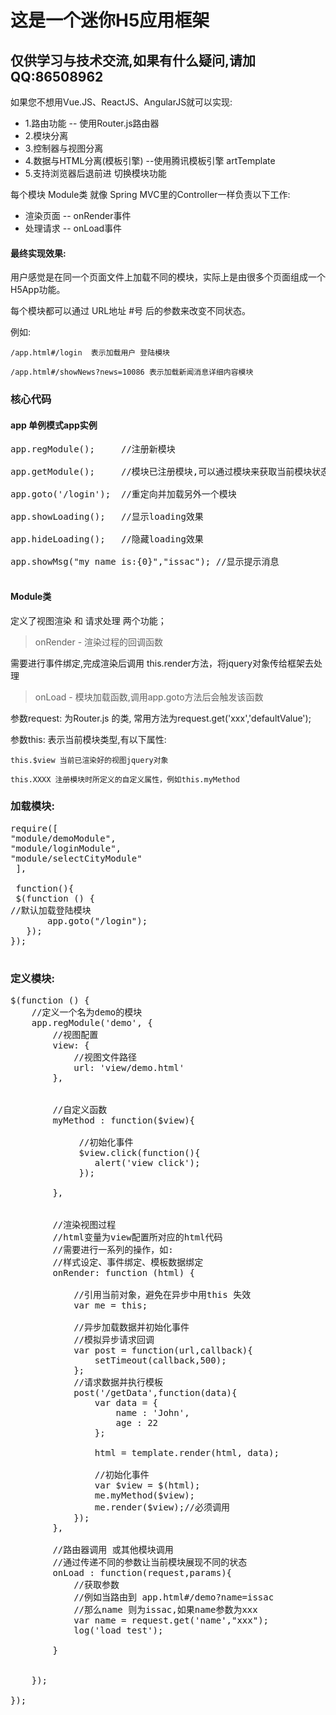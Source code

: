 # 这是一个迷你H5应用框架

## 仅供学习与技术交流,如果有什么疑问,请加QQ:86508962



如果您不想用Vue.JS、ReactJS、AngularJS就可以实现:


* 1.路由功能 -- 使用Router.js路由器
* 2.模块分离
* 3.控制器与视图分离
* 4.数据与HTML分离(模板引擎) --使用腾讯模板引擎 artTemplate
* 5.支持浏览器后退前进 切换模块功能

每个模块 Module类 就像 Spring MVC里的Controller一样负责以下工作:

* 渲染页面  -- onRender事件
* 处理请求  -- onLoad事件


#### 最终实现效果:


用户感觉是在同一个页面文件上加载不同的模块，实际上是由很多个页面组成一个H5App功能。

每个模块都可以通过 URL地址 #号 后的参数来改变不同状态。

例如:


```
/app.html#/login  表示加载用户 登陆模块
```

```
/app.html#/showNews?news=10086 表示加载新闻消息详细内容模块
```


### 核心代码
#### app 单例模式app实例

<pre>
app.regModule();     //注册新模块

app.getModule();     //模块已注册模块,可以通过模块来获取当前模块状态数据，例如: app.getModule('login').getData(); 但不建议使用该方法去破坏路由器本身降低耦合的本质。

app.goto('/login');  //重定向并加载另外一个模块

app.showLoading();   //显示loading效果

app.hideLoading();   //隐藏loading效果

app.showMsg("my name is:{0}","issac"); //显示提示消息

</pre>

#### Module类

定义了视图渲染 和 请求处理 两个功能；


> onRender - 渲染过程的回调函数

需要进行事件绑定,完成渲染后调用 this.render方法，将jquery对象传给框架去处理


> onLoad - 模块加载函数,调用app.goto方法后会触发该函数

参数request: 为Router.js 的类, 常用方法为request.get('xxx','defaultValue');

参数this: 表示当前模块类型,有以下属性:

	this.$view 当前已渲染好的视图jquery对象

	this.XXXX 注册模块时所定义的自定义属性，例如this.myMethod






### 加载模块:

<pre>
require([
"module/demoModule",
"module/loginModule",
"module/selectCityModule"
 ],

 function(){
 $(function () {
//默认加载登陆模块
       app.goto("/login");
   });
});
								       
</pre>


### 定义模块:

<pre>
$(function () {
    //定义一个名为demo的模块
    app.regModule('demo', {
        //视图配置
        view: {
            //视图文件路径
            url: 'view/demo.html'
        },


        //自定义函数
        myMethod : function($view){
             
             //初始化事件
             $view.click(function(){
                alert('view click');
             });

        },

        
        //渲染视图过程
        //html变量为view配置所对应的html代码
        //需要进行一系列的操作，如:
        //样式设定、事件绑定、模板数据绑定
        onRender: function (html) {
         
            //引用当前对象，避免在异步中用this 失效
            var me = this;

            //异步加载数据并初始化事件
            //模拟异步请求回调
            var post = function(url,callback){
                setTimeout(callback,500);
            };
            //请求数据并执行模板
            post('/getData',function(data){
                var data = {
                    name : 'John',
                    age : 22
                };

                html = template.render(html, data);
               
                //初始化事件
                var $view = $(html);
                me.myMethod($view);
                me.render($view);//必须调用
            });
        },
        
        //路由器调用 或其他模块调用
        //通过传递不同的参数让当前模块展现不同的状态
        onLoad : function(request,params){
            //获取参数
            //例如当路由到 app.html#/demo?name=issac
            //那么name 则为issac,如果name参数为xxx
            var name = request.get('name',"xxx");
            log('load test');

        }


    });

});
</pre>

